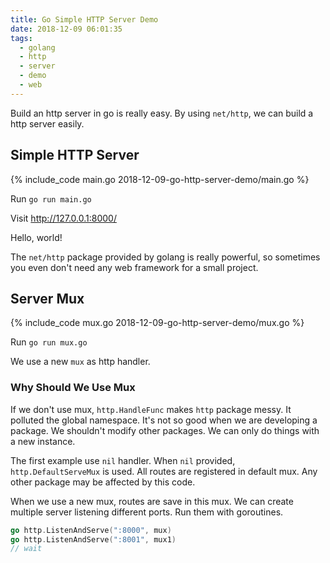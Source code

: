 ```yaml
---
title: Go Simple HTTP Server Demo
date: 2018-12-09 06:01:35
tags:
  - golang
  - http
  - server
  - demo
  - web
---
```


Build an http server in go is really easy. By using `net/http`, we can build a http server easily.

## Simple HTTP Server

{% include_code main.go 2018-12-09-go-http-server-demo/main.go %}

Run `go run main.go`

Visit <http://127.0.0.1:8000/>

Hello, world!

The `net/http` package provided by golang is really powerful, so sometimes you even don't need any web framework for a small project.

## Server Mux

{% include_code mux.go 2018-12-09-go-http-server-demo/mux.go %}

Run `go run mux.go`

We use a new `mux` as http handler.

### Why Should We Use Mux

If we don't use mux, `http.HandleFunc` makes `http` package messy. It polluted the global namespace. It's not so good when we are developing a package. We shouldn't modify other packages. We can only do things with a new instance.

The first example use `nil` handler. When `nil` provided, `http.DefaultServeMux` is used. All routes are registered in default mux. Any other package may be affected by this code.

When we use a new mux, routes are save in this mux. We can create multiple server listening different ports. Run them with goroutines.

```go
go http.ListenAndServe(":8000", mux)
go http.ListenAndServe(":8001", mux1)
// wait
```

